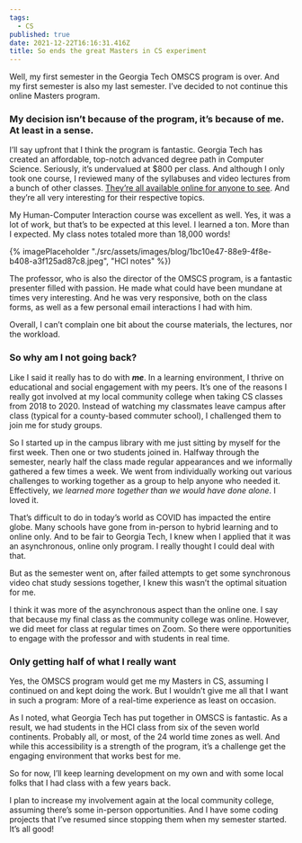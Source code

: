 ```yaml
---
tags:
  - CS
published: true
date: 2021-12-22T16:16:31.416Z
title: So ends the great Masters in CS experiment
---
```

Well, my first semester in the Georgia Tech OMSCS program is over. And my first semester is also my last semester. I’ve decided to not continue this online Masters program.

### My decision isn’t because of the program, it’s because of me. At least in a sense.

I’ll say upfront that I think the program is fantastic. Georgia Tech has created an affordable, top-notch advanced degree path in Computer Science. Seriously, it’s undervalued at $800 per class. And although I only took one course, I reviewed many of the syllabuses and video lectures from a bunch of other classes. [They’re all available online for anyone to see](https://omscs.gatech.edu/current-courses). And they’re all very interesting for their respective topics.

My Human-Computer Interaction course was excellent as well. Yes, it was a lot of work, but that’s to be expected at this level. I learned a ton. More than I expected. My class notes totaled more than 18,000 words!

{% imagePlaceholder "./src/assets/images/blog/1bc10e47-88e9-4f8e-b408-a3f125ad87c8.jpeg", "HCI notes" %})

The professor, who is also the director of the OMSCS program, is a fantastic presenter filled with passion. He made what could have been mundane at times very interesting. And he was very responsive, both on the class forms, as well as a few personal email interactions I had with him.

Overall, I can’t complain one bit about the course materials, the lectures, nor the workload.

### So why am I not going back?

Like I said it really has to do with ***me***. In a learning environment, I thrive on educational and social engagement with my peers. It’s one of the reasons I really got involved at my local community college when taking CS classes from 2018 to 2020. Instead of watching my classmates leave campus after class (typical for a county-based commuter school), I challenged them to join me for study groups. 

So I started up in the campus library with me just sitting by myself for the first week. Then one or two students joined in. Halfway through the semester, nearly half the class made regular appearances and we informally gathered a few times a week. We went from individually working out various challenges to working together as a group to help anyone who needed it. Effectively, *we learned more together than we would have done alone*. I loved it.

That’s difficult to do in today’s world as COVID has impacted the entire globe. Many schools have gone from in-person to hybrid learning and to online only. And to be fair to Georgia Tech, I knew when I applied that it was an asynchronous, online only program. I really thought I could deal with that.

But as the semester went on, after failed attempts to get some synchronous video chat study sessions together, I knew this wasn’t the optimal situation for me.

I think it was more of the asynchronous aspect than the online one. I say that because my final class as the community college was online. However, we did meet for class at regular times on Zoom. So there were opportunities to engage with the professor and with students in real time.

### Only getting half of what I really want

Yes, the OMSCS program would get me my Masters in CS, assuming I continued on and kept doing the work. But I wouldn’t give me all that I want in such a program: More of a real-time experience as least on occasion.

As I noted, what Georgia Tech has put together in OMSCS is fantastic. As a result, we had students in the HCI class from six of the seven world continents. Probably all, or most, of the 24 world time zones as well. And while this accessibility is a strength of the program, it’s a challenge get the engaging environment that works best for me.

So for now, I’ll keep learning development on my own and with some local folks that I had class with a few years back. 

I plan to increase my involvement again at the local community college, assuming there’s some in-person opportunities. And I have some coding projects that I’ve resumed since stopping them when my semester started. It’s all good!

